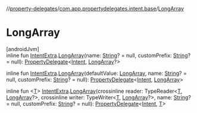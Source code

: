 //[property-delegates](../../index.md)/[com.app.propertydelegates.intent.base](index.md)/[LongArray](-long-array.md)

# LongArray

[androidJvm]\
inline fun [IntentExtra](../com.app.propertydelegates.intent/-intent-extra/index.md).[LongArray](-long-array.md)(name: [String](https://kotlinlang.org/api/latest/jvm/stdlib/kotlin/-string/index.html)? = null, customPrefix: [String](https://kotlinlang.org/api/latest/jvm/stdlib/kotlin/-string/index.html)? = null): [PropertyDelegate](../com.app.propertydelegates/-property-delegate/index.md)<[Intent](https://developer.android.com/reference/kotlin/android/content/Intent.html), [LongArray](https://kotlinlang.org/api/latest/jvm/stdlib/kotlin/-long-array/index.html)?>

inline fun [IntentExtra](../com.app.propertydelegates.intent/-intent-extra/index.md).[LongArray](-long-array.md)(defaultValue: [LongArray](https://kotlinlang.org/api/latest/jvm/stdlib/kotlin/-long-array/index.html), name: [String](https://kotlinlang.org/api/latest/jvm/stdlib/kotlin/-string/index.html)? = null, customPrefix: [String](https://kotlinlang.org/api/latest/jvm/stdlib/kotlin/-string/index.html)? = null): [PropertyDelegate](../com.app.propertydelegates/-property-delegate/index.md)<[Intent](https://developer.android.com/reference/kotlin/android/content/Intent.html), [LongArray](https://kotlinlang.org/api/latest/jvm/stdlib/kotlin/-long-array/index.html)>

inline fun <[T](-long-array.md)> [IntentExtra](../com.app.propertydelegates.intent/-intent-extra/index.md).[LongArray](-long-array.md)(crossinline reader: TypeReader<[T](-long-array.md), [LongArray](https://kotlinlang.org/api/latest/jvm/stdlib/kotlin/-long-array/index.html)?>, crossinline writer: TypeWriter<[T](-long-array.md), [LongArray](https://kotlinlang.org/api/latest/jvm/stdlib/kotlin/-long-array/index.html)?>, name: [String](https://kotlinlang.org/api/latest/jvm/stdlib/kotlin/-string/index.html)? = null, customPrefix: [String](https://kotlinlang.org/api/latest/jvm/stdlib/kotlin/-string/index.html)? = null): [PropertyDelegate](../com.app.propertydelegates/-property-delegate/index.md)<[Intent](https://developer.android.com/reference/kotlin/android/content/Intent.html), [T](-long-array.md)>
